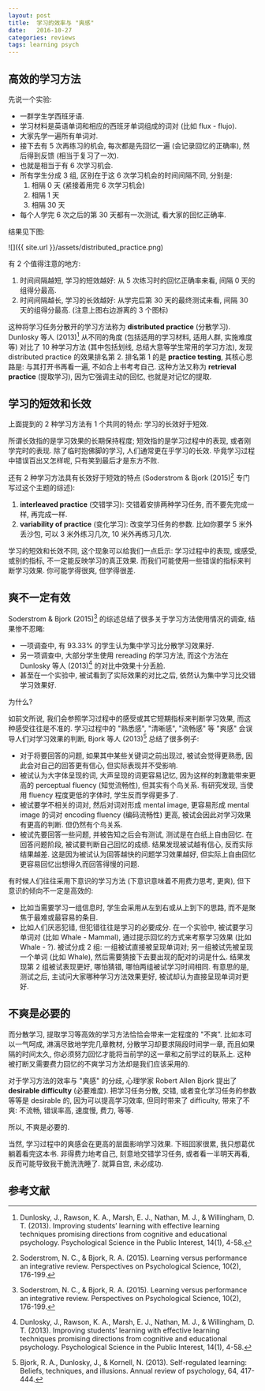 ```yaml
---
layout: post
title:  学习的效率与 "爽感"
date:   2016-10-27
categories: reviews
tags: learning psych
---
```


## 高效的学习方法

先说一个实验:

- 一群学生学西班牙语.
- 学习材料是英语单词和相应的西班牙单词组成的词对 (比如 flux \- flujo).
- 大家先学一遍所有单词对.
- 接下去有 5 次再练习的机会, 每次都是先回忆一遍 (会记录回忆的正确率), 然后得到反馈 (相当于复习了一次).
- 也就是相当于有 6 次学习机会.
- 所有学生分成 3 组, 区别在于这 6 次学习机会的时间间隔不同, 分别是:
    1. 相隔 0 天 (紧接着用完 6 次学习机会)
    2. 相隔 1 天
    3. 相隔 30 天
- 每个人学完 6 次之后的第 30 天都有一次测试, 看大家的回忆正确率.

结果见下图:

![]({{ site.url }}/assets/distributed_practice.png)

有 2 个值得注意的地方:

1. 时间间隔越短, 学习的短效越好: 从 5 次练习时的回忆正确率来看, 间隔 0 天的组得分最高.
2. 时间间隔越长, 学习的长效越好: 从学完后第 30 天的最终测试来看, 间隔 30 天的组得分最高. (注意上图右边游离的 3 个图标)

这种将学习任务分散开的学习方法称为 **distributed practice** (分散学习). Dunlosky 等人 (2013)[^1] 从不同的角度 (包括适用的学习材料, 适用人群, 实施难度等) 对比了 10 种学习方法 (其中包括划线, 总结大意等学生常用的学习方法), 发现 distributed practice 的效果排名第 2. 排名第 1 的是 **practice testing**, 其核心思路是: 与其打开书再看一遍, 不如合上书考考自己. 这种方法又称为 **retrieval practice** (提取学习), 因为它强调主动的回忆, 也就是对记忆的提取.


## 学习的短效和长效

上面提到的 2 种学习方法有 1 个共同的特点: 学习的长效好于短效.

所谓长效指的是学习效果的长期保持程度; 短效指的是学习过程中的表现, 或者刚学完时的表现. 除了临时抱佛脚的学习, 人们通常更在乎学习的长效. 毕竟学习过程中错误百出又怎样呢, 只有笑到最后才是东方不败.

还有 2 种学习方法具有长效好于短效的特点 (Soderstrom & Bjork (2015)[^2] 专门写过这个主题的综述):

1. **interleaved practice** (交错学习): 交错着安排两种学习任务, 而不要先完成一样, 再完成一样.
2. **variability of practice** (变化学习): 改变学习任务的参数. 比如你要学 5 米外丢沙包, 可以 3 米外练习几次, 10 米外再练习几次.

学习的短效和长效不同, 这个现象可以给我们一点启示: 学习过程中的表现, 或感受, 或别的指标, 不一定能反映学习的真正效果. 而我们可能使用一些错误的指标来判断学习效果. 你可能学得很爽, 但学得很差.


## 爽不一定有效

Soderstrom & Bjork (2015)[^2] 的综述总结了很多关于学习方法使用情况的调查, 结果惨不忍睹:

- 一项调查中, 有 93.33% 的学生认为集中学习比分散学习效果好.
- 另一项调查中, 大部分学生使用 rereading 的学习方法, 而这个方法在 Dunlosky 等人 (2013)[^1] 的对比中效果十分丢脸.
- 甚至在一个实验中, 被试看到了实际效果的对比之后, 依然认为集中学习比交错学习效果好.

为什么?

如前文所说, 我们会参照学习过程中的感受或其它短期指标来判断学习效果, 而这种感受往往是不准的. 学习过程中的 "熟悉感", "清晰感", "流畅感" 等 "爽感" 会误导人们对学习效果的判断, Bjork 等人 (2013)[^3] 总结了很多例子:

- 对于将要回答的问题, 如果其中某些关键词之前出现过, 被试会觉得更熟悉, 因此会对自己的回答更有信心, 但实际表现并不受影响.
- 被试认为大字体呈现的词, 大声呈现的词更容易记忆, 因为这样的刺激能带来更高的 perceptual fluency (知觉流畅性), 但其实有个鸟关系. 有研究发现, 当使用 fluency 程度更低的字体时, 学生反而学得更多了.
- 被试要学不相关的词对, 然后对词对形成 mental image, 更容易形成 mental image 的词对 encoding fluency (编码流畅性) 更高, 被试会因此对学习效果有更高的判断. 但仍然有个鸟关系.
- 被试先要回答一些问题, 并被告知之后会有测试, 测试是在白纸上自由回忆. 在回答问题阶段, 被试要判断自己回忆的成绩. 结果发现被试越有信心, 反而实际结果越差. 这是因为被试认为回答越快的问题学习效果越好, 但实际上自由回忆更容易回忆出想得久而回答得慢的问题.

有时候人们往往采用下意识的学习方法 (下意识意味着不用费力思考, 更爽), 但下意识的倾向不一定是高效的:

- 比如当需要学习一组信息时, 学生会采用从左到右或从上到下的思路, 而不是聚焦于最难或最容易的条目.
- 比如人们厌恶犯错, 但犯错往往是学习的必要成分. 在一个实验中, 被试要学习单词对 (比如 Whale \- Mammal), 通过提示回忆的方式来考察学习效果 (比如 Whale \- ?). 被试分成 2 组: 一组被试直接被呈现单词对; 另一组被试先被呈现一个单词 (比如 Whale), 然后需要猜接下去要出现的配对的词是什么. 结果发现第 2 组被试表现更好, 哪怕猜错, 哪怕两组被试学习时间相同. 有意思的是, 测试之后, 主试问大家哪种学习方法效果更好, 被试却认为直接呈现单词对更好.


## 不爽是必要的

而分散学习, 提取学习等高效的学习方法恰恰会带来一定程度的 "不爽". 比如本可以一气呵成, 淋漓尽致地学完几章教材, 分散学习却要求隔段时间学一章, 而且如果隔的时间太久, 你必须努力回忆才能将当前学的这一章和之前学过的联系上. 这种被打断又需要费力回忆的不爽学习方法却是我们应该采用的.

对于学习方法的效率与 "爽感" 的分歧, 心理学家 Robert Allen Bjork 提出了 **desirable difficulty** (必要难度). 把学习任务分散, 交错, 或者变化学习任务的参数等等是 desirable 的, 因为可以提高学习效率, 但同时带来了 difficulty, 带来了不爽: 不流畅, 错误率高, 速度慢, 费力, 等等. 

所以, 不爽是必要的.

当然, 学习过程中的爽感会在更高的层面影响学习效果. 下班回家很累, 我只想葛优躺着看完这本书. 非得费力地考自己, 刻意地交错学习任务, 或者看一半明天再看, 反而可能导致我干脆洗洗睡了. 就算自宫, 未必成功.


## 参考文献

[^1]: Dunlosky, J., Rawson, K. A., Marsh, E. J., Nathan, M. J., & Willingham, D. T. (2013). Improving students’ learning with effective learning techniques promising directions from cognitive and educational psychology. Psychological Science in the Public Interest, 14(1), 4-58.

[^2]: Soderstrom, N. C., & Bjork, R. A. (2015). Learning versus performance an integrative review. Perspectives on Psychological Science, 10(2), 176-199.

[^3]: Bjork, R. A., Dunlosky, J., & Kornell, N. (2013). Self-regulated learning: Beliefs, techniques, and illusions. Annual review of psychology, 64, 417-444.




